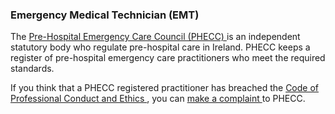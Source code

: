 ###  **Emergency Medical Technician (EMT)**

The [ Pre-Hospital Emergency Care Council (PHECC) ](https://www.phecit.ie/) is
an independent statutory body who regulate pre-hospital care in Ireland. PHECC
keeps a register of pre-hospital emergency care practitioners who meet the
required standards.

If you think that a PHECC registered practitioner has breached the [ Code of
Professional Conduct and Ethics
](https://www.phecit.ie/PHECC/Public_and_Patients/Code_of_Professional_Conduct_and_Ethics/PHECC/Public_and_Patients/Code_of_Professional_Conduct_and_Ethics/Code_of_Professional_Conduct_and_Ethics.aspx)
, you can [ make a complaint
](https://www.phecit.ie/PHECC/Public_and_Patients/Complaints/Making_a_complaint/PHECC/Public_and_Patients/Complaints/Making_a_complaint/Making_Complaint.aspx)
to PHECC.
